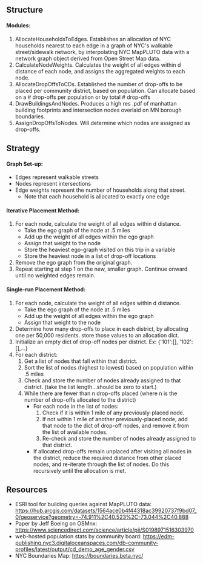 

## Structure
#### Modules:
1. AllocateHouseholdsToEdges. Establishes an allocation of NYC households nearest to each edge in a graph of NYC's walkable street/sidewalk network, by interpolating NYC MapPLUTO data with a network graph object derived from Open Street Map data.
2. CalculateNodeWeights. Calculates the weight of all edges within d distance of each node, and assigns the aggregated weights to each node.
3. AllocateDropOffsToCDs. Established the number of drop-offs to be placed per community district, based on population. Can allocate based on a # drop-offs per population or by total # drop-offs
4. DrawBuildingsAndNodes. Produces a high res .pdf of manhattan building footprints and intersection nodes overlaid on MN borough boundaries.
5. AssignDropOffsToNodes. Will determine which nodes are assigned as drop-offs.

## Strategy
#### Graph Set-up:
- Edges represent walkable streets
- Nodes represent intersections
- Edge weights represent the number of households along that street.
  - Note that each household is allocated to exactly one edge

#### Iterative Placement Method:  
1. For each node, calculate the weight of all edges within d distance.
    - Take the ego graph of the node at .5 miles 
    - Add up the weight of all edges within the ego graph
    - Assign that weight to the node
    - Store the heaviest ego-graph visited on this trip in a variable
    - Store the heaviest node in a list of drop-off locations
2. Remove the ego graph from the original graph.
3. Repeat starting at step 1 on the new, smaller graph. Continue onward until no weighted edges remain.

#### Single-run Placement Method:
1. For each node, calculate the weight of all edges within d distance.
    - Take the ego graph of the node at .5 miles 
    - Add up the weight of all edges within the ego graph
    - Assign that weight to the node
2. Determine how many drop-offs to place in each district, by allocating one per 50,000 residents. store those values to an allocation dict.
3. Initialize an empty dict of drop-off nodes per district. Ex: {'101':[], '102':[],...}
4. For each district:
    1. Get a list of nodes that fall within that district.
    2. Sort the list of nodes (highest to lowest) based on population within .5 miles
    3. Check and store the number of nodes already assigned to that district. (take the list length...should be zero to start.)
    4. While there are fewer than n drop-offs placed (where n is the number of drop-offs allocated to the district)
        - For each node in the list of nodes:
            1. Check if it is within 1 mile of any previously-placed node.
            2. If not within 1 mile of another previously-placed node, add that node to the dict of drop-off nodes, and remove it from the list of available nodes.
            3. Re-check and store the number of nodes already assigned to that district.
        - If allocated drop-offs remain unplaced after visiting all nodes in the district, reduce the required distance from other placed nodes, and re-iterate through the list of nodes. Do this recursively until the allocation is met. 
 
## Resources
- ESRI tool for building queries against MapPLUTO data: https://hub.arcgis.com/datasets/1564ace0b4f44318ac39920737f9bd07_0/geoservice?geometry=-74.911%2C40.523%2C-73.044%2C40.888
- Paper by Jeff Boeing on OSMnx: https://www.sciencedirect.com/science/article/pii/S0198971516303970
- web-hosted population stats by community board: https://edm-publishing.nyc3.digitaloceanspaces.com/db-community-profiles/latest/output/cd_demo_age_gender.csv
- NYC Boundaries Map: https://boundaries.beta.nyc/